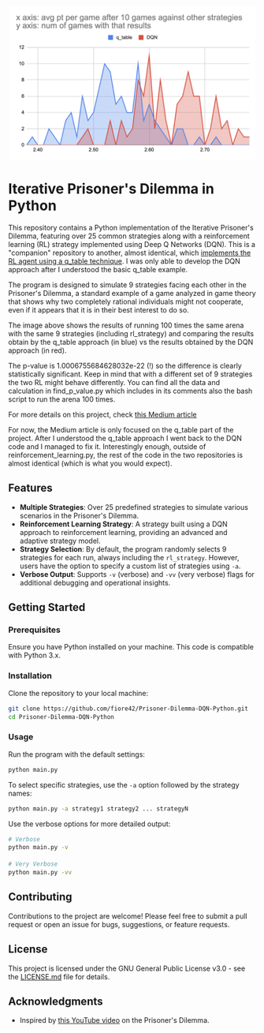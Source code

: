 <h3 align="center">
  <img src="assets/comparison_q_table_qdn.png" width="500">
</h3>

# Iterative Prisoner's Dilemma in Python

This repository contains a Python implementation of the Iterative Prisoner's Dilemma, featuring over 25 common strategies along with a reinforcement learning (RL) strategy implemented using Deep Q Networks (DQN). This is a "companion" repository to another, almost identical, which [implements the RL agent using a q_table technique](https://github.com/fiore42/Prisoner-Dilemma-q_table-Python).
I was only able to develop the DQN approach after I understood the basic q_table example.

The program is designed to simulate 9 strategies facing each other in the Prisoner's Dilemma, a standard example of a game analyzed in game theory that shows why two completely rational individuals might not cooperate, even if it appears that it is in their best interest to do so.

The image above shows the results of running 100 times the same arena with the same 9 strategies (including rl_strategy) and comparing the results obtain by the q_table approach (in blue) vs the results obtained by the DQN approach (in red). 

The p-value is 1.0006755684628032e-22 (!) so the difference is clearly statistically significant. Keep in mind that with a different set of 9 strategies the two RL might behave differently. You can find all the data and calculation in find_p_value.py which includes in its comments also the bash script to run the arena 100 times.

For more details on this project, check [this Medium article](https://fiore42.medium.com/from-zero-to-reinforcement-learning-rl-with-gpt4-2977405a0223)

For now, the Medium article is only focused on the q_table part of the project. After I understood the q_table approach I went back to the DQN code and I managed to fix it.
Interestingly enough, outside of reinforcement_learning.py, the rest of the code in the two repositories is almost identical (which is what you would expect).

## Features

- **Multiple Strategies**: Over 25 predefined strategies to simulate various scenarios in the Prisoner's Dilemma.
- **Reinforcement Learning Strategy**: A strategy built using a DQN approach to reinforcement learning, providing an advanced and adaptive strategy model.
- **Strategy Selection**: By default, the program randomly selects 9 strategies for each run, always including the `rl_strategy`. However, users have the option to specify a custom list of strategies using `-a`.
- **Verbose Output**: Supports `-v` (verbose) and `-vv` (very verbose) flags for additional debugging and operational insights.

## Getting Started

### Prerequisites

Ensure you have Python installed on your machine. This code is compatible with Python 3.x.

### Installation

Clone the repository to your local machine:

```bash
git clone https://github.com/fiore42/Prisoner-Dilemma-DQN-Python.git
cd Prisoner-Dilemma-DQN-Python
```

### Usage

Run the program with the default settings:

```bash
python main.py
```

To select specific strategies, use the `-a` option followed by the strategy names:

```bash
python main.py -a strategy1 strategy2 ... strategyN
```

Use the verbose options for more detailed output:

```bash
# Verbose
python main.py -v

# Very Verbose
python main.py -vv
```

## Contributing

Contributions to the project are welcome! Please feel free to submit a pull request or open an issue for bugs, suggestions, or feature requests.

## License

This project is licensed under the GNU General Public License v3.0 - see the [LICENSE.md](LICENSE.md) file for details.

## Acknowledgments

- Inspired by [this YouTube video](https://www.youtube.com/watch?v=mScpHTIi-kM) on the Prisoner's Dilemma.

